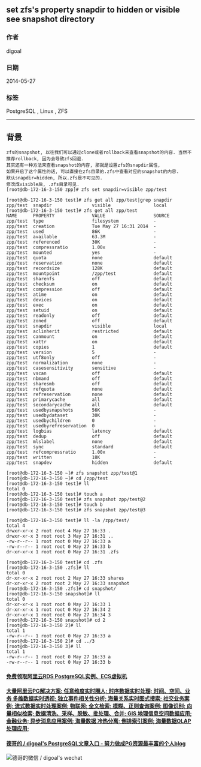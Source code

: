 ## set zfs's property snapdir to hidden or visible see snapshot directory  
                                                                                                                                                                       
### 作者                                                                                                                                                                   
digoal                                                                                                                                                                     
                                                                                                                                                                 
### 日期                                                                                                                                                                                    
2014-05-27                                                                                                                                                           
                                                                                                                                                                  
### 标签                                                                                                                                                                 
PostgreSQL , Linux , ZFS                                                                                                                                                               
                                                                                                                                                                                                   
----                                                                                                                                                                           
                                                                                                                                                                                                               
## 背景     
```  
zfs的snapshot, 以往我们可以通过clone或者rollback来查看snapshot的内容. 当然不推荐rollback, 因为会导致zfs回退.  
其实还有一种方法来查看snapshot的内容, 那就是设置zfs的snapdir属性,  
如果开启了这个属性的话, 可以直接在zfs目录的.zfs中查看对应的snapshot的内容.  
默认snapdir=hidden, 所以.zfs是不可见的.  
修改成visible后, .zfs目录可见.  
[root@db-172-16-3-150 zpp]# zfs set snapdir=visible zpp/test  
  
[root@db-172-16-3-150 test]# zfs get all zpp/test|grep snapdir  
zpp/test  snapdir               visible                local  
[root@db-172-16-3-150 test]# zfs get all zpp/test  
NAME      PROPERTY              VALUE                  SOURCE  
zpp/test  type                  filesystem             -  
zpp/test  creation              Tue May 27 16:31 2014  -  
zpp/test  used                  86K                    -  
zpp/test  available             63.3M                  -  
zpp/test  referenced            30K                    -  
zpp/test  compressratio         1.00x                  -  
zpp/test  mounted               yes                    -  
zpp/test  quota                 none                   default  
zpp/test  reservation           none                   default  
zpp/test  recordsize            128K                   default  
zpp/test  mountpoint            /zpp/test              default  
zpp/test  sharenfs              off                    default  
zpp/test  checksum              on                     default  
zpp/test  compression           off                    default  
zpp/test  atime                 on                     default  
zpp/test  devices               on                     default  
zpp/test  exec                  on                     default  
zpp/test  setuid                on                     default  
zpp/test  readonly              off                    default  
zpp/test  zoned                 off                    default  
zpp/test  snapdir               visible                local  
zpp/test  aclinherit            restricted             default  
zpp/test  canmount              on                     default  
zpp/test  xattr                 on                     default  
zpp/test  copies                1                      default  
zpp/test  version               5                      -  
zpp/test  utf8only              off                    -  
zpp/test  normalization         none                   -  
zpp/test  casesensitivity       sensitive              -  
zpp/test  vscan                 off                    default  
zpp/test  nbmand                off                    default  
zpp/test  sharesmb              off                    default  
zpp/test  refquota              none                   default  
zpp/test  refreservation        none                   default  
zpp/test  primarycache          all                    default  
zpp/test  secondarycache        all                    default  
zpp/test  usedbysnapshots       56K                    -  
zpp/test  usedbydataset         30K                    -  
zpp/test  usedbychildren        0                      -  
zpp/test  usedbyrefreservation  0                      -  
zpp/test  logbias               latency                default  
zpp/test  dedup                 off                    default  
zpp/test  mlslabel              none                   default  
zpp/test  sync                  standard               default  
zpp/test  refcompressratio      1.00x                  -  
zpp/test  written               18K                    -  
zpp/test  snapdev               hidden                 default  
  
[root@db-172-16-3-150 ~]# zfs snapshot zpp/test@1  
[root@db-172-16-3-150 ~]# cd /zpp/test  
[root@db-172-16-3-150 test]# ll  
total 0  
[root@db-172-16-3-150 test]# touch a  
[root@db-172-16-3-150 test]# zfs snapshot zpp/test@2  
[root@db-172-16-3-150 test]# touch b  
[root@db-172-16-3-150 test]# zfs snapshot zpp/test@3  
  
[root@db-172-16-3-150 test]# ll -la /zpp/test/  
total 4  
drwxr-xr-x 2 root root 4 May 27 16:33 .  
drwxr-xr-x 3 root root 3 May 27 16:31 ..  
-rw-r--r-- 1 root root 0 May 27 16:33 a  
-rw-r--r-- 1 root root 0 May 27 16:33 b  
dr-xr-xr-x 1 root root 0 May 27 16:31 .zfs  
  
[root@db-172-16-3-150 test]# cd .zfs  
[root@db-172-16-3-150 .zfs]# ll  
total 0  
dr-xr-xr-x 2 root root 2 May 27 16:33 shares  
dr-xr-xr-x 2 root root 2 May 27 16:33 snapshot  
[root@db-172-16-3-150 .zfs]# cd snapshot/  
[root@db-172-16-3-150 snapshot]# ll  
total 0  
dr-xr-xr-x 1 root root 0 May 27 16:33 1  
dr-xr-xr-x 1 root root 0 May 27 16:34 2  
dr-xr-xr-x 1 root root 0 May 27 16:34 3  
[root@db-172-16-3-150 snapshot]# cd 2  
[root@db-172-16-3-150 2]# ll  
total 1  
-rw-r--r-- 1 root root 0 May 27 16:33 a  
[root@db-172-16-3-150 2]# cd ../3  
[root@db-172-16-3-150 3]# ll  
total 1  
-rw-r--r-- 1 root root 0 May 27 16:33 a  
-rw-r--r-- 1 root root 0 May 27 16:33 b  
```  
    
  
  
  
  
  
  
  
  
  
  
  
  
  
  
  
  
  
  
  
  
  
  
  
  
  
  
  
  
  
  
  
  
  
  
  
  
  
#### [免费领取阿里云RDS PostgreSQL实例、ECS虚拟机](https://www.aliyun.com/database/postgresqlactivity "57258f76c37864c6e6d23383d05714ea")
  
  
#### [大量阿里云PG解决方案: 任意维度实时圈人; 时序数据实时处理; 时间、空间、业务 多维数据实时透视; 独立事件相关性分析; 海量关系实时图式搜索; 社交业务案例; 流式数据实时处理案例; 物联网; 全文检索; 模糊、正则查询案例; 图像识别; 向量相似检索; 数据清洗、采样、脱敏、批处理、合并; GIS 地理信息空间数据应用; 金融业务; 异步消息应用案例; 海量数据 冷热分离; 倒排索引案例; 海量数据OLAP处理应用;](https://yq.aliyun.com/topic/118 "40cff096e9ed7122c512b35d8561d9c8")
  
  
#### [德哥的 / digoal's PostgreSQL文章入口 - 努力做成PG资源最丰富的个人blog](https://github.com/digoal/blog/blob/master/README.md "22709685feb7cab07d30f30387f0a9ae")
  
  
![德哥的微信 / digoal's wechat](../pic/digoal_weixin.jpg "f7ad92eeba24523fd47a6e1a0e691b59")
  

